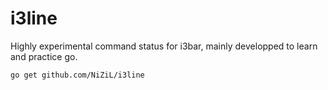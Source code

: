 i3line
======

Highly experimental command status for i3bar, mainly developped to learn and practice go.

```sh
go get github.com/NiZiL/i3line
```


